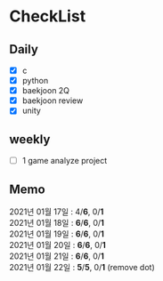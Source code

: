 # CheckList
## Daily
- [x] c
- [x] python
- [x] baekjoon 2Q
- [x] baekjoon review
- [x] unity

## weekly
- [ ] 1 game analyze project

## Memo
2021년 01월 17일 : 4/**6**, 0/**1** <br>
2021년 01월 18일 : **6**/**6**, 0/**1** <br>
2021년 01월 19일 : **6**/**6**, 0/**1** <br>
2021년 01월 20일 : **6**/**6**, 0/**1** <br>
2021년 01월 21일 : **6**/**6**, 0/**1** <br> 
2021년 01월 22일 : **5**/**5**, 0/**1** (remove dot) <br> 
